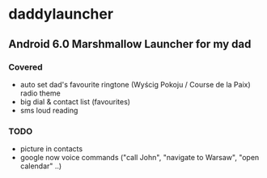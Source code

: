 # daddylauncher
## Android 6.0 Marshmallow Launcher for my dad

### Covered
* auto set dad's favourite ringtone (Wyścig Pokoju / Course de la Paix) radio theme
* big dial & contact list (favourites)
* sms loud reading

### TODO

* picture in contacts
* google now voice commands ("call John", "navigate to Warsaw", "open calendar" ..)
